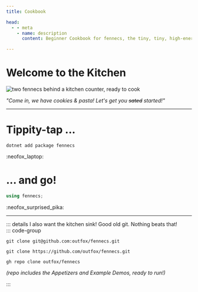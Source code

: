 ```yaml
---
title: Cookbook

head:
  - - meta
    - name: description
      content: Beginner Cookbook for fennecs, the tiny, tiny, high-energy Entity-Component System

---
```


# Welcome to the Kitchen

![two fennecs behind a kitchen counter, ready to cook](https://fennecs.tech/img/fennecs-kitchen-transparent.png)

*"Come in, we have cookies & pasta! Let's get you ~~sated~~ started!"*

----------------

# Tippity-tap ...
```shell
dotnet add package fennecs
```
:neofox_laptop:

# ... and go!

```cs
using fennecs;
```

:neofox_surprised_pika:

----------------



::: details I also want the kitchen sink!
Good old git. Nothing beats that!  
::: code-group

```shell [ssh...]
git clone git@github.com:outfox/fennecs.git
```

```shell [no tears now, only https!]
git clone https://github.com/outfox/fennecs.git
```

```shell [wait... you... you... GitHub CLI unironically?]
gh repo clone outfox/fennecs
```

*(repo includes the Appetizers and Example Demos, ready to run!)*

:::
